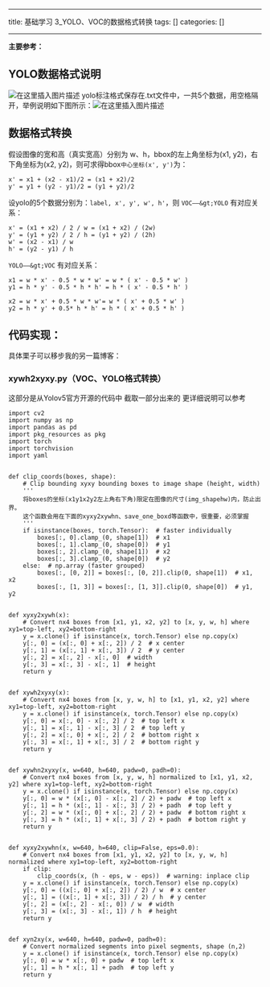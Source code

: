 
--- 
title:  基础学习 3_YOLO、VOC的数据格式转换 
tags: []
categories: [] 

---
**主要参考：**  

## YOLO数据格式说明

<img src="https://img-blog.csdnimg.cn/ba8f9d067d6f46ce8ce017d1261e9470.png" alt="在这里插入图片描述"> yolo标注格式保存在.txt文件中，一共5个数据，用空格隔开，举例说明如下图所示：<img src="https://img-blog.csdnimg.cn/05c273b3102140bc87ef7f86dc963ac3.png" alt="在这里插入图片描述">

## 数据格式转换

假设图像的宽和高（真实宽高）分别为 w、h，bbox的左上角坐标为(x1, y2)，右下角坐标为(x2, y2)，则可求得bbox`中心坐标(x', y')`为：

```
x' = x1 + (x2 - x1)/2 = (x1 + x2)/2
y' = y1 + (y2 - y1)/2 = (y1 + y2)/2

```

设yolo的5个数据分别为：`label, x', y', w', h'`，则 `VOC——&gt;YOLO` 有对应关系：

```
x' = (x1 + x2) / 2 / w = (x1 + x2) / (2w) 
y' = (y1 + y2) / 2 / h = (y1 + y2) / (2h) 
w' = (x2 - x1) / w
h' = (y2 - y1) / h

```

`YOLO——&gt;VOC` 有对应关系：

```
x1 = w * x' - 0.5 * w * w' = w * ( x' - 0.5 * w' )
y1 = h * y' - 0.5 * h * h' = h * ( x' - 0.5 * h' )

x2 = w * x' + 0.5 * w * w'= w * ( x' + 0.5 * w' )
y2 = h * y' + 0.5* h * h' = h * ( x' + 0.5 * h' )

```

## 代码实现：

具体栗子可以移步我的另一篇博客：

### xywh2xyxy.py（VOC、YOLO格式转换）

这部分是从Yolov5官方开源的代码中 截取一部分出来的 更详细说明可以参考

```
import cv2
import numpy as np
import pandas as pd
import pkg_resources as pkg
import torch
import torchvision
import yaml


def clip_coords(boxes, shape):
    # Clip bounding xyxy bounding boxes to image shape (height, width)
    '''
    将boxes的坐标(x1y1x2y2左上角右下角)限定在图像的尺寸(img_shapehw)内，防止出界。
    这个函数会用在下面的xyxy2xywhn、save_one_boxd等函数中，很重要，必须掌握
    '''
    if isinstance(boxes, torch.Tensor):  # faster individually
        boxes[:, 0].clamp_(0, shape[1])  # x1
        boxes[:, 1].clamp_(0, shape[0])  # y1
        boxes[:, 2].clamp_(0, shape[1])  # x2
        boxes[:, 3].clamp_(0, shape[0])  # y2
    else:  # np.array (faster grouped)
        boxes[:, [0, 2]] = boxes[:, [0, 2]].clip(0, shape[1])  # x1, x2
        boxes[:, [1, 3]] = boxes[:, [1, 3]].clip(0, shape[0])  # y1, y2


def xyxy2xywh(x):
    # Convert nx4 boxes from [x1, y1, x2, y2] to [x, y, w, h] where xy1=top-left, xy2=bottom-right
    y = x.clone() if isinstance(x, torch.Tensor) else np.copy(x)
    y[:, 0] = (x[:, 0] + x[:, 2]) / 2  # x center
    y[:, 1] = (x[:, 1] + x[:, 3]) / 2  # y center
    y[:, 2] = x[:, 2] - x[:, 0]  # width
    y[:, 3] = x[:, 3] - x[:, 1]  # height
    return y


def xywh2xyxy(x):
    # Convert nx4 boxes from [x, y, w, h] to [x1, y1, x2, y2] where xy1=top-left, xy2=bottom-right
    y = x.clone() if isinstance(x, torch.Tensor) else np.copy(x)
    y[:, 0] = x[:, 0] - x[:, 2] / 2  # top left x
    y[:, 1] = x[:, 1] - x[:, 3] / 2  # top left y
    y[:, 2] = x[:, 0] + x[:, 2] / 2  # bottom right x
    y[:, 3] = x[:, 1] + x[:, 3] / 2  # bottom right y
    return y


def xywhn2xyxy(x, w=640, h=640, padw=0, padh=0):
    # Convert nx4 boxes from [x, y, w, h] normalized to [x1, y1, x2, y2] where xy1=top-left, xy2=bottom-right
    y = x.clone() if isinstance(x, torch.Tensor) else np.copy(x)
    y[:, 0] = w * (x[:, 0] - x[:, 2] / 2) + padw  # top left x
    y[:, 1] = h * (x[:, 1] - x[:, 3] / 2) + padh  # top left y
    y[:, 2] = w * (x[:, 0] + x[:, 2] / 2) + padw  # bottom right x
    y[:, 3] = h * (x[:, 1] + x[:, 3] / 2) + padh  # bottom right y
    return y


def xyxy2xywhn(x, w=640, h=640, clip=False, eps=0.0):
    # Convert nx4 boxes from [x1, y1, x2, y2] to [x, y, w, h] normalized where xy1=top-left, xy2=bottom-right
    if clip:
        clip_coords(x, (h - eps, w - eps))  # warning: inplace clip
    y = x.clone() if isinstance(x, torch.Tensor) else np.copy(x)
    y[:, 0] = ((x[:, 0] + x[:, 2]) / 2) / w  # x center
    y[:, 1] = ((x[:, 1] + x[:, 3]) / 2) / h  # y center
    y[:, 2] = (x[:, 2] - x[:, 0]) / w  # width
    y[:, 3] = (x[:, 3] - x[:, 1]) / h  # height
    return y


def xyn2xy(x, w=640, h=640, padw=0, padh=0):
    # Convert normalized segments into pixel segments, shape (n,2)
    y = x.clone() if isinstance(x, torch.Tensor) else np.copy(x)
    y[:, 0] = w * x[:, 0] + padw  # top left x
    y[:, 1] = h * x[:, 1] + padh  # top left y
    return y

```
